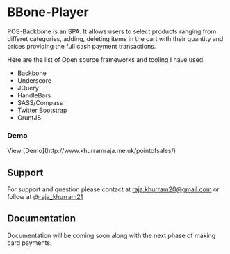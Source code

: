 BBone-Player
============

POS-Backbone is an SPA. It allows users to select products ranging from differet categories, adding, deleting items in the cart with their quantity and prices providing the full cash payment transactions.

Here are the list of Open source frameworks and tooling I have used.


- Backbone
- Underscore
- JQuery
- HandleBars
- SASS/Compass
- Twitter Bootstrap
- GruntJS

<h3>Demo</h3>
View [Demo](http://www.khurramraja.me.uk/pointofsales/)

## Support
For support and question please contact at [raja.khurram20@gmail.com](mailto:raja.khurram20@gmail.com/)  or follow at [@raja_khurram21](https://twitter.com/raja_khurram21)

## Documentation
Documentation will be coming soon along with the next phase of making card payments.

